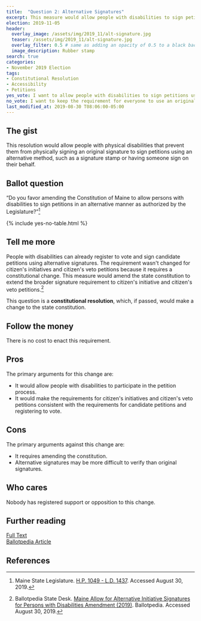 ```yaml
---
title:  "Question 2: Alternative Signatures"
excerpt: This measure would allow people with disabilities to sign petitions using alternative signatures.
election: 2019-11-05
header:
  overlay_image: /assets/img/2019_11/alt-signature.jpg
  teaser: /assets/img/2019_11/alt-signature.jpg
  overlay_filter: 0.5 # same as adding an opacity of 0.5 to a black background
  image_description: Rubber stamp
search: true
categories:
- November 2019 Election
tags:
- Constitutional Resolution
- Accessibility
- Petitions
yes_vote: I want to allow people with disabilities to sign petitions using an alternative signature.
no_vote: I want to keep the requirement for everyone to use an original signature for petitions.
last_modified_at: 2019-08-30 T08:06:00-05:00
---
```


## The gist
This resolution would allow people with physical disabilities that prevent them from physically signing an original signature to sign petitions using an alternative method, such as a signature stamp or having someone sign on their behalf.

## Ballot question
“Do you favor amending the Constitution of Maine to allow persons with disabilities to sign petitions in an alternative manner as authorized by the Legislature?”[^1]

{% include yes-no-table.html %}


## Tell me more
People with disabilities can already register to vote and sign candidate petitions using alternative signatures. The requirement wasn't changed for citizen's initiatives and citizen's veto petitions because it requires a constitutional change. This measure would amend the state constitution to extend the broader signature requirement to citizen's initiative and citizen's veto petitions.[^2]

This question is a **constitutional resolution**, which, if passed, would make a change to the state constitution.

## Follow the money
There is no cost to enact this requirement.

## Pros
The primary arguments for this change are:

* It would allow people with disabilities to participate in the petition process.
* It would make the requirements for citizen's initiatives and citizen's veto petitions consistent with the requirements for candidate petitions and registering to vote.

## Cons
The primary arguments against this change are:
* It requires amending the constitution.
* Alternative signatures may be more difficult to verify than original signatures.

## Who cares
Nobody has registered support or opposition to this change.

## Further reading
[Full Text](https://www.maine.gov/sos/cec/elec/upcoming/pdf/ld1437.pdf)
<br>[Ballotpedia Article](https://ballotpedia.org/Maine_Allow_for_Alternative_Initiative_Signatures_for_Persons_with_Disabilities_Amendment_(2019))

## References
[^1]: Maine State Legislature. [H.P. 1049 - L.D. 1437](https://www.maine.gov/sos/cec/elec/upcoming/pdf/ld1437.pdf). Accessed August 30, 2019.
[^2]: Ballotpedia State Desk. [Maine Allow for Alternative Initiative Signatures for Persons with Disabilities Amendment (2019)](https://ballotpedia.org/Maine_Allow_for_Alternative_Initiative_Signatures_for_Persons_with_Disabilities_Amendment_(2019)). Ballotpedia. Accessed August 30, 2019.
[^3]: Byrne, Ryan. [Maine to vote on a ballot measure to allow persons with physical disabilities to sign initiative petitions using an alternative signature](https://news.ballotpedia.org/2019/06/22/voters-in-maine-will-decide-a-constitutional-amendment-to-allow-persons-with-physical-disabilities-to-sign-ballot-measure-petitions-using-an/). Ballotpedia. Accessed August 30, 2019.
[^4]: Dunlap, Matthew. [Maine Citizen’s Guide to the Referendum Election](https://www.maine.gov/sos/cec/elec/upcoming/pdf/citizensguide19.pdf). Accessed September 16, 2019.
